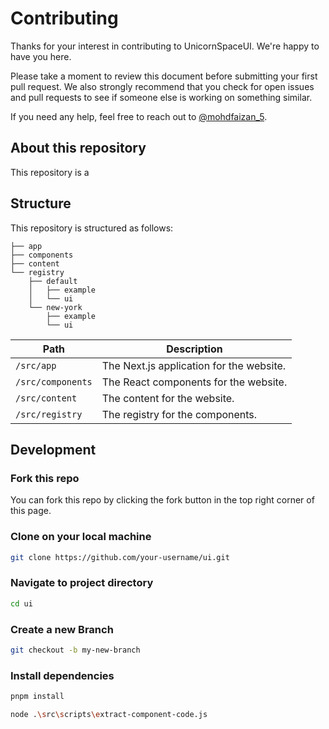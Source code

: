 # Contributing

Thanks for your interest in contributing to UnicornSpaceUI. We're happy to have you here.

Please take a moment to review this document before submitting your first pull request. We also strongly recommend that you check for open issues and pull requests to see if someone else is working on something similar.

If you need any help, feel free to reach out to [@mohdfaizan_5](https://twitter.com/mohdfaizan_5).

## About this repository

This repository is a

## Structure

This repository is structured as follows:

```
├── app
├── components
├── content
└── registry
    ├── default
    │   ├── example
    │   └── ui
    └── new-york
        ├── example
        └── ui
```

| Path              | Description                              |
| ----------------- | ---------------------------------------- |
| `/src/app`        | The Next.js application for the website. |
| `/src/components` | The React components for the website.    |
| `/src/content`    | The content for the website.             |
| `/src/registry`   | The registry for the components.         |

## Development

### Fork this repo

You can fork this repo by clicking the fork button in the top right corner of this page.

### Clone on your local machine

```bash
git clone https://github.com/your-username/ui.git
```

### Navigate to project directory

```bash
cd ui
```

### Create a new Branch

```bash
git checkout -b my-new-branch
```

### Install dependencies

```bash
pnpm install
```

```bash
node .\src\scripts\extract-component-code.js
```

<!--


### Run a workspace

You can use the `pnpm --filter=[WORKSPACE]` command to start the development process for a workspace.

#### Examples

1. To run the `ui.shadcn.com` website:

```bash
pnpm --filter=www dev
```

2. To run the `shadcn-ui` package:

```bash
pnpm --filter=shadcn-ui dev
```

## Documentation

The documentation for this project is located in the `www` workspace. You can run the documentation locally by running the following command:

```bash
pnpm --filter=www dev
```

Documentation is written using [MDX](https://mdxjs.com). You can find the documentation files in the `apps/www/content/docs` directory.

## Components

We use a registry system for developing components. You can find the source code for the components under `apps/www/registry`. The components are organized by styles.

```bash
apps
└── www
    └── registry
        ├── default
        │   ├── example
        │   └── ui
        └── new-york
            ├── example
            └── ui
```

When adding or modifying components, please ensure that:

1. You make the changes for every style.
2. You update the documentation.
3. You run `pnpm build:registry` to update the registry.

## Commit Convention

Before you create a Pull Request, please check whether your commits comply with
the commit conventions used in this repository.

When you create a commit we kindly ask you to follow the convention
`category(scope or module): message` in your commit message while using one of
the following categories:

- `feat / feature`: all changes that introduce completely new code or new
  features
- `fix`: changes that fix a bug (ideally you will additionally reference an
  issue if present)
- `refactor`: any code related change that is not a fix nor a feature
- `docs`: changing existing or creating new documentation (i.e. README, docs for
  usage of a lib or cli usage)
- `build`: all changes regarding the build of the software, changes to
  dependencies or the addition of new dependencies
- `test`: all changes regarding tests (adding new tests or changing existing
  ones)
- `ci`: all changes regarding the configuration of continuous integration (i.e.
  github actions, ci system)
- `chore`: all changes to the repository that do not fit into any of the above
  categories

  e.g. `feat(components): add new prop to the avatar component`

If you are interested in the detailed specification you can visit
https://www.conventionalcommits.org/ or check out the
[Angular Commit Message Guidelines](https://github.com/angular/angular/blob/22b96b9/CONTRIBUTING.md#-commit-message-guidelines).

## Requests for new components

If you have a request for a new component, please open a discussion on GitHub. We'll be happy to help you out.

## CLI

The `shadcn-ui` package is a CLI for adding components to your project. You can find the documentation for the CLI [here](https://ui.shadcn.com/docs/cli).

Any changes to the CLI should be made in the `packages/cli` directory. If you can, it would be great if you could add tests for your changes.

## Testing

Tests are written using [Vitest](https://vitest.dev). You can run all the tests from the root of the repository.

```bash
pnpm test
```

Please ensure that the tests are passing when submitting a pull request. If you're adding new features, please include tests.
 -->
